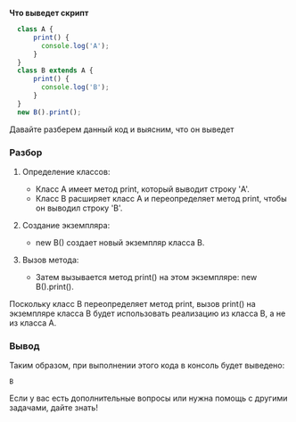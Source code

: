 **Что выведет скрипт**
```js
  class A {
      print() {
        console.log('A');
      }
  }
  class B extends A {
      print() {
        console.log('B');
      }
  }
  new B().print();
```


Давайте разберем данный код и выясним, что он выведет

### Разбор

1. Определение классов:
    - Класс A имеет метод print, который выводит строку 'A'.
    - Класс B расширяет класс A и переопределяет метод print, чтобы он выводил строку 'B'.

2. Создание экземпляра:
    - new B() создает новый экземпляр класса B.

3. Вызов метода:
    - Затем вызывается метод print() на этом экземпляре: new B().print().

Поскольку класс B переопределяет метод print, вызов print() на экземпляре класса B будет использовать реализацию из класса B, а не из класса A.

### Вывод

Таким образом, при выполнении этого кода в консоль будет выведено:
```
B
```

Если у вас есть дополнительные вопросы или нужна помощь с другими задачами, дайте знать!